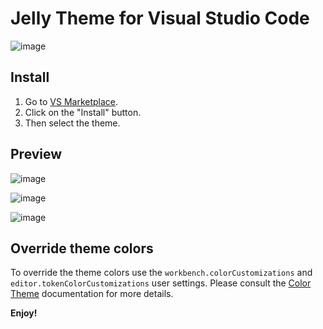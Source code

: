 # Jelly Theme for Visual Studio Code
![image](https://github.com/Manojlovic1998/vscode-jelly-theme/assets/58613838/622b31fa-efed-447c-98b5-0f29523ff11e)

## Install

1. Go to [VS Marketplace](https://marketplace.visualstudio.com/items?itemName=NemanjaManojlovic.jelly).
2. Click on the "Install" button.
3. Then select the theme.

## Preview

![image](https://github.com/Manojlovic1998/vscode-jelly-theme/assets/58613838/718482f8-0ccc-42fb-895c-08164c1e3d86)

![image](https://github.com/Manojlovic1998/vscode-jelly-theme/assets/58613838/4ca0b65c-78df-4df3-8293-3018e46faafb)

![image](https://github.com/Manojlovic1998/vscode-jelly-theme/assets/58613838/5eb6d006-25e0-4e0a-ba32-519dda081221)

## Override theme colors

To override the theme colors use the `workbench.colorCustomizations` and `editor.tokenColorCustomizations` user settings. Please consult the [Color Theme](https://code.visualstudio.com/docs/getstarted/theme-color-reference) documentation for more details.

**Enjoy!**
